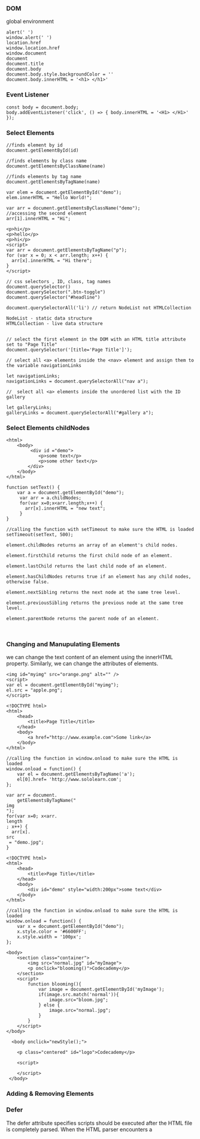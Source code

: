 ### DOM
global environment
```
alert(' ')
window.alert(' ')
location.href
window.location.href
window.document
document
document.title
document.body
document.body.style.backgroundColor = ''
document.body.innerHTML = '<h1> </h1>'

```

### Event Listener
```
const body = document.body;
body.addEventListener('click', () => { body.innerHTML = '<H1> </H1>' });
```

### Select Elements
```
//finds element by id
document.getElementById(id)

//finds elements by class name
document.getElementsByClassName(name)

//finds elements by tag name
document.getElementsByTagName(name)

var elem = document.getElementById("demo");
elem.innerHTML = "Hello World!";

var arr = document.getElementsByClassName("demo");
//accessing the second element
arr[1].innerHTML = "Hi";

<p>hi</p>
<p>hello</p>
<p>hi</p>
<script>
var arr = document.getElementsByTagName("p");
for (var x = 0; x < arr.length; x++) {
  arr[x].innerHTML = "Hi there";
}
</script>

// css selectors , ID, class, tag names
document.querySelector()
document.querySelector(".btn-toggle")
document.querySelector("#headline")

document.querySelectorAll('li') // return NodeList not HTMLCollection

NodeList - static data structure
HTMLCollection - live data structure


// select the first element in the DOM with an HTML title attribute set to "Page Title"
document.querySelector('[title='Page Title']');

// select all <a> elements inside the <nav> element and assign them to the variable navigationLinks

let navigationLinks;
navigationLinks = document.querySelectorAll("nav a");

//  select all <a> elements inside the unordered list with the ID gallery

let galleryLinks;
galleryLinks = document.querySelectorAll("#gallery a");

```
### Select Elements childNodes

```
<html>
    <body>
         <div id ="demo">
            <p>some text</p>
            <p>some other text</p>
        </div>
    </body>
</html>
```

```
function setText() {
    var a = document.getElementById("demo");
     var arr = a.childNodes;
     for(var x=0;x<arr.length;x++) {
       arr[x].innerHTML = "new text";
     }
}

//calling the function with setTimeout to make sure the HTML is loaded
setTimeout(setText, 500);
```

```
element.childNodes returns an array of an element's child nodes.

element.firstChild returns the first child node of an element.

element.lastChild returns the last child node of an element.

element.hasChildNodes returns true if an element has any child nodes, otherwise false.

element.nextSibling returns the next node at the same tree level.

element.previousSibling returns the previous node at the same tree level.

element.parentNode returns the parent node of an element.



```

### Changing and Manupulating Elements
we can change the text content of an element using the innerHTML property.
Similarly, we can change the attributes of elements.

```
<img id="myimg" src="orange.png" alt="" />
<script>
var el = document.getElementById("myimg");
el.src = "apple.png";
</script>
```

```
<!DOCTYPE html>
<html>
	<head>
		<title>Page Title</title>
	</head>
	<body>
		<a href="http://www.example.com">Some link</a>
	</body>
</html>
```

```
//calling the function in window.onload to make sure the HTML is loaded
window.onload = function() {
    var el = document.getElementsByTagName('a');
    el[0].href= 'http://www.sololearn.com';
};
```
```
var arr = document.
    getElementsByTagName("
img
");
for(var x=0; x<arr.
length
; x++) {
  arr[x].
src
 = "demo.jpg";
}

```


```
<!DOCTYPE html>
<html>
	<head>
		<title>Page Title</title>
	</head>
	<body>
		<div id="demo" style="width:200px">some text</div>
	</body>
</html>
```

```
//calling the function in window.onload to make sure the HTML is loaded
window.onload = function() {
    var x = document.getElementById("demo");
    x.style.color = '#6600FF';
    x.style.width = '100px';
};
```

```
<body>
    <section class="container">
        <img src="normal.jpg" id="myImage">
        <p onclick="blooming()">Codecademy</p>
    </section>
    <script>
        function blooming(){
            var image = document.getElementById('myImage');
            if(image.src.match('normal')){
                image.src="bloom.jpg";
            } else {
                image.src="normal.jpg";
            }
        }
    </script>
</body>
```

```
  <body onclick="newStyle();">
    
    <p class="centered" id="logo">Codecademy</p>

    <script>
	
    </script>
 </body>

```

### Adding & Removing Elements 


### Defer 
The defer attribute specifies scripts should be executed after the HTML file is completely parsed. When the HTML parser encounters a <script> element with the defer attribute, it loads the script but defers the actual execution of the JavaScript until after it finishes parsing the rest of the elements in the HTML file.

When a script contains functionality that requires interaction with the DOM, the defer attribute is the way to go. This way, it ensures that the entire HTML file has been parsed before the script is executed.
```
<script src="example.js" defer></script> 

```

### Async
async is useful for scripts that are independent of other scripts in order to function accordingly. Thus, if it does not matter exactly at which point the script file is executed, asynchronous loading is the most suitable option as it optimizes web page load time.

The async attribute loads and executes the script asynchronously with the rest of the webpage. This means that, similar to the defer attribute, the HTML parser will continue parsing the rest of the HTML as the script is downloaded in the background. However, with the async attribute, the script will not wait until the entire page is parsed: it will execute immediately after it has been downloaded


### Interactive pages with JS
https://caniuse.com/
https://developer.mozilla.org/en-US/docs/Web/API/Document

1. Select element on page
2. Manipulating elements
3. Listening for actions 

> When the HTML parser encounters a <script> element, it loads the script then executes its contents before parsing the rest of the HTML. 

### script attribute

* defer
The defer attribute specifies scripts should be executed after the HTML file is completely parsed. it loads the script but defers the actual execution of the JavaScript until after it finishes parsing the rest of the elements in the HTML file.  


should be executed after the HTML file is completely parsed. When the HTML parser encounters a <script> element with the defer attribute, it loads the script but defers the actual execution of the JavaScript until after it finishes parsing the rest of the elements in the HTML file.

When a script contains functionality that requires interaction with the DOM, the defer attribute is the way to go. This way, it ensures that the entire HTML file has been parsed before the script is executed.

to make it the last script that is downloaded and executed.

ensures that the entire HTML file has been parsed before the script is executed.
```

<script src="" defer></script>


```

* async
loads and executes the script asynchronously with the rest of the webpage. This means that, similar to the defer attribute, the HTML parser will continue parsing the rest of the HTML as the script is downloaded in the background. However, with the async attribute, the script will not wait until the entire page is parsed: it will execute immediately after it has been downloaded

useful for scripts that are independent of other scripts in order to function accordingly. Thus, if it does not matter exactly at which point the script file is executed, asynchronous loading is the most suitable option as it optimizes web page load time.
```
<script src="" async></script>
```

### Animations

```
setInterval(func,10000) // 10 sec
```

```
var t = setInterval(move, 10)

function move() {
  if(pos >= 150) {
    [b]clearInterval(t);[/b]
  }
  else {
    pos += 1;
    box.style.left = pos+"px";
  }
}
```



```
// allows us to create a timer and call a function to change properties repeatedly at defined intervals (in milliseconds).
var t = setInterval(move, 500);

// starting position
var pos = 0; 
//our box element
var box = document.getElementById("box");

function move() {
  pos += 1;
  box.style.left = pos+"px"; //px = pixels
}
```
---

### Project Animations
When the left attribute of the box reaches the value of 150, the box reaches the end of the container, based on a container width of 200 and a box width of 50.
```
<!DOCTYPE html>
<html>
	<head>
		<title>Page Title</title>
		<style>
			#container {
			    width: 200px;
			    height: 200px;
			    background: green;
			    position: relative;
			}
			#box {
			    width: 50px;
			    height: 50px;
			    background: red;
			    position: absolute;
			}
		</style>
	</head>
	<body>
		<div id="container">
                <div id="box"> </div>
        </div>
	<script>
	//calling the function in window.onload to make sure the HTML is loaded
		window.onload = function() {
		     var pos = 0; 
		    //our box element
		    var box = document.getElementById('box');
		    var t = setInterval(move, 10);
		  
		    function move() {
		        if(pos >= 150) {
		            clearInterval(t);
		        }
		        else {
		            pos += 1;
		            box.style.left = pos+'px';
		        }
		    }
		};
        </script>
	</body>
</html>



```

### Browser Global Environment
* window object , global scope
* Window Properties

window.alert('txt')
window.location.href
window.innerWidth
window.document.<...>

## Document
All HTML elements are objects. And as we know every object has properties and methods.

```
document.write(<var>)
document.write(`${<var>} </br>`)
// innerHTML replace content 
document.querySelector(<html tag>).innerHTML = ``
document.body.innerHTML = `<h1>The message to shout is: ${shout.toUpperCase()}</h1>`
document.head
document.body
document.title
document.URL
document.createElement('ul')
document.body.appendChild(<var>)
document.createElement('ul').innerHTML = '<value>'
```

```
var paragraphs = document.getElementsByTagName("p");
for(var i = 0; i < paragraphs.length; i++){
	var paragraph = paragraphs.item(i);
	paragraph.style.setProperty('color','white',null);
}

d3.selectAll('p').style('color','white');
```

```
    var arr1 = ['a','b','c'];
    var unorderedList = document.createElement('ul');
    unorderedList.style.cssText = "background:tomato; width: 
    400px;height:400px";
    document.body.appendChild(unorderedList);
    for (var i=0; i<3; i++) {
      var listItem = document.createElement('li');
      listItem.className = "list-item";
      unorderedList.appendChild(listItem);
      listItem.innerHTML = arr1[i];
    }
```
	
### select and modify
CSS selectors define the elements to which a set of CSS rules apply, but we can also use these same selectors to access DOM elements with JavaScript! Selectors can include a tag name, a class, or an ID.	

```
document.body.innerHTML = 'The cat loves the dog.';
document.body.innerHTML = '<h2>This is a heading</h2>'; 
document.body.innerHTML = "<h1>Gritty " + date + "</h1>"
document.getElementsByClassName("") // returns a collection of all elements in the document with the specified class name.
document.getElementsByTagName("li") // returns all of the elements of the specified tag name as an array.
document.getElementsByTagName("li").length
document.getElementsByTagName("h1").style.color = 'yellow'
document.getElementsByTagName("li").style.backgroundColor = 'skyblue';

const items = document.getElementsByTagName('li');

for(let i = 0; i < items.length; i++){
  items[i].style.backgroundColor="yellow";
}



document.querySelector(".main-nav a") // match first element
document.querySelectorAll(".post-content p") // match all element
document.querySelector('p');
// Set first element of .student class as 'Not yet registered'
document.getElementsByClassName('student')[0].innerHTML = 'Not yet registered';
 
// Set second <li> tag as 'Cedric Diggory'
document.getElementsByTagName('li')[1].innerHTML = 'Cedric Diggory`;
	
	
document.querySelector('h1').innerHTML = 'Most popular Harry Potter characters'
document.getElementById('fourth').innerHTML = 'Professor Snape'
document.getElementsByClassName('slytherin')[0].innerHTML = 'Salazar Slytherin'
document.getElementsByTagName('li')[0].innerHTML = 'Dobby'	
```

Each element in the DOM has a set of properties and methods that provide information about their relationships in the DOM:

```
element.childNodes returns an array of an element's child nodes.
element.firstChild returns the first child node of an element.
element.lastChild returns the last child node of an element.
element.hasChildNodes returns true if an element has any child nodes, otherwise false.
element.nextSibling returns the next node at the same tree level.
element.previousSibling returns the previous node at the same tree level.
element.parentNode returns the parent node of an element.
element.children	
	
	
let blueElement = document.querySelector('.blue');
blueElement.style.backgroundColor = 'blue';
	

document.querySelector('.blue').style.fontFamily = 'Roboto';	

let first = document.body.firstChild
first.innerHTML = 'BROWN BEARS ARE AWESOME!'

first.parentNode.style.backgroundColor = 'beige';	
```

change the text content of an element using the innerHTML property.
```
function setText() {
    var a = document.getElementById("demo");
     var arr = a.childNodes;
     for(var x=0;x<arr.length;x++) {
       arr[x].innerHTML = "new text";
     }
}

//calling the function with setTimeout to make sure the HTML is loaded
setTimeout(setText, 500);
```

## Changing Attributes


Once you have selected the element(s) you want to work with, you can change their attributes.

```
<img id="myimg" src="orange.png" alt="" />
<script>
var el = document.getElementById("myimg");
el.src = "apple.png";
</script>
```

## Changing Style


The style of HTML elements can also be changed using JavaScript.
All style attributes can be accessed using the style object of the element.
```
	<body>
		<div id="demo" style="width:200px">some text</div>
	</body>
    
    window.onload = function() {
    var x = document.getElementById("demo");
    x.style.color = '#6600FF';
    x.style.width = '100px';
};
```

## Creating Elements

Use the following methods to create new nodes:
```
element.cloneNode() clones an element and returns the resulting node.
document.createElement(element) creates a new element node.
document.createTextNode(text) creates a new text node.
	

let paragraph = document.createElement('p');
paragraph.id = 'info'; 
paragraph.innerHTML = 'The text inside the paragraph';
document.body.appendChild(paragraph);	
```
	
This will create a new text node, but it will not appear in the document until you append it to an existing element with one of the following methods:
```
var node = document.createTextNode("Some new text");
	

let newAttraction = document.createElement('li');

newAttraction.id = 'vespa';
newAttraction.innerHTML = 'Rent a Vespa';

document.getElementById('italy-attractions').appendChild(newAttraction);	
	
```
```
```
element.appendChild(newNode) // adds a new child node to an element as the last child node.
element.insertBefore(node1, node2) // inserts node1 as a child before node2.
---

```
let node = document.createElement('li');
let text = document.createTextNode('earth');
node.appendChild(text);
document.getElementById('list').appendChild(node);
```


```
window.onload = function() {
    //creating a new paragraph
    var p = document.createElement("p");
    var node = document.createTextNode("Some new text");
    //adding the text to the paragraph
    p.appendChild(node);

    var div = document.getElementById("demo");
    //adding the paragraph to the div
    div.appendChild(p);
};
```

```
var el = document.createElement("li");


var txt = document.createTextNode("B");


el.appendChild(txt);


var ul = document.getElementById("list");


ul.appendChild(el);
```

## Removing Elements


To remove an HTML element, you must select the parent of the element and use the removeChild(node) method.
```
	<body>
		<div id="demo">
            <p id="p1">This is a paragraph.</p>
            <p id="p2">This is another paragraph.</p>
        </div>
	</body>
    
        window.onload = function() {
        
        // method 1
        var parent = document.getElementById("demo");
        var child = document.getElementById("p1");
        parent.removeChild(child);
        
        // method 2
        var child = document.getElementById("p1");
        child.parentNode.removeChild(child);
    };
```

```
let paragraph = document.querySelector('p');
document.body.removeChild(paragraph);	
	
	
	
let elementToRemove = document.getElementById('vespa')
document.getElementById('italy-attractions').removeChild(elementToRemove)	
```	
	
```
document.getElementById('sign').hidden = true;	
```	
### Event Listener

```
let eventTarget = document.getElementById('targetElement');
 
// method 1 
eventTarget.addEventListener('click', function() {
  // this block of code will run when click event happens on eventTarget element
});

// method 2

function eventHandlerFunction() {
  // this block of code will run when click event happens
}
 
eventTarget.addEventListener('click', eventHandlerFunction);
```

### remove event 
```
eventTarget.removeEventListener('click', eventHandlerFunction);
```

### event object
```
There are pre-determined properties associated with event objects. You can call these properties to see information about the event, for example:

the .target property to reference the element that the event is registered to.
the .type property to access the name of the event.
the .timeStamp property to access the number of milliseconds that passed since the document loaded and the event was triggered.
```



## Click interactivity
 add interactivity to DOM elements by assigning a function to run based on an event. Events can include anything from a click to a user mousing over an elemen
	
```
// method 1
let element = document.querySelector('button');
 
element.onclick = function() { 
  element.style.backgroundColor = 'blue' 
};
	
// method 2
let element = document.querySelector('button');
 
function turnBlue() {
   element.style.backgroundColor = 'blue';
}
 
element.onclick = turnBlue;	
	
```	
	
## Replacing Elements


To replace an HTML element, the element.replaceChild(newNode, oldNode) method is used.
```
		<div id="demo">
            <p id="p1">This is a paragraph.</p>
            <p id="p2">This is another paragraph.</p>
        </div>
        
        window.onload = function() {
            var p = document.createElement("p");
            var node = document.createTextNode("This is new");
            p.appendChild(node);

            var parent = document.getElementById("demo");
            var child = document.getElementById("p1");
            parent.replaceChild(p, child);
        };
```

## Animations
clearInterval() method to stop the timer.
```
var t = setInterval(move, 10);

function move() {
  if(pos >= 150) {
    clearInterval(t);
  }
  else {
    pos += 1;
    box.style.left = pos+"px";
  }
}
```

```
	<body>
		<div id="container">
            <div id="box"> </div>
        </div>
	</body>
	
window.onload = function() {
     var pos = 0; 
    //our box element
    var box = document.getElementById('box');
    var t = setInterval(move, 10);
  
    function move() {
        if(pos >= 150) {
            clearInterval(t);
        }
        else {
            pos += 1;
            box.style.left = pos+'px';
        }
    }
};
```
---

## Events

```
<p onclick="someFunc()">some text</p>
```
```
	<body>
		<button id="demo">Click Me</button>
	</body>
	
window.onload = function() {
    var x = document.getElementById('demo');
    x.onclick = function () {
        document.body.innerHTML = Date();
    }
};
	
```
* The onload and onunload events are triggered when the user enters or leaves the page. These can be useful when performing actions after the page is loaded.

```
<body onload="doSomething()">

window.onload = function() {
   //some code
}
```
* The onchange event is mostly used on textboxes. The event handler gets called when the text inside the textbox changes and focus is lost from the element.

```
	<body>
		<input type="text" id="name" onchange="change()">
	</body>
	
function change() {
    var x = document.getElementById('name');
    x.value = x.value.toUpperCase();
}
```

## Event Listener

The addEventListener() method attaches an event handler to an element without overwriting existing event handlers. You can add many event handlers to one element.
```
element.addEventListener(event, function, useCapture);

element.addEventListener("click", myFunction);
element.addEventListener("mouseover", myFunction);

function myFunction() {
  alert("Hello World!");
}
```

## Event Propagation
There are two ways of event propagation in the HTML DOM: bubbling and capturing.

Event propagation allows for the definition of the element order when an event occurs. If you have a <p> element inside a <div> element, and the user clicks on the <p> element, which element's "click" event should be handled first?

	> In bubbling, the innermost element's event is handled first and then the outer element's event is handled. The <p> element's click event is handled first, followed by the <div> element's click even
	
	> In capturing, the outermost element's event is handled first and then the inner. The <div> element's click event is handled first, followed by the <p> element's click event.
	
	
	Capturing goes down the DOM.
Bubbling goes up the DOM.
	
	```
	addEventListener(event, function, useCapture)
	
	//Capturing propagation
elem1.addEventListener("click", myFunction, true); 

//Bubbling propagation
elem2.addEventListener("click", myFunction, false);
	```
---
```
var i=0;
while (i<=10) {
    // document.write(i + "<br />");
    document.write(`${i} </br>`)
    i++;
}
```

* to access a specific element with CSS selectors
* Selectors can include the name of the tag, a class, or an ID
```
document.querySelector('p'); // returns the first element that matches that selector
document.getElementById('bio').innerHTML // to access elements directly by their id
```

* style an element
* element.style.property format, with the property representing a CSS property.
```
let blueElement = document.querySelector('.blue');
blueElement.style.backgroundColor = 'blue';

document.querySelector('.blue').style.fontFamily = 'Roboto';

document.body.style.backgroundColor= '#201F2E';
```

* Create and Insert Elements
* The .createElement(tagName) method creates a new element based on the specified tag name passed into it as an argument. However, it does not append it to the document. It creates an empty element with no inner HTML.
```

```
* assign it to be the child of an element that already exists on the DOM
* .appendChild() method will add a child element as the last child node.
```
let paragraph = document.createElement('p');
 
paragraph.id = 'info'; 
 
paragraph.innerHTML = 'The text inside the paragraph';
 
document.body.appendChild(paragraph);
```

```
let newDestination = document.createElement('li');

newDestination.id = 'oaxaca';

newDestination.innerHTML = 'Oaxaca, Mexico';

document.getElementById('more-destinations').appendChild(newDestination);
```

* Remove an element
* .removeChild() method removes a specified child from a parent.
```
let paragraph = document.querySelector('p');
document.body.removeChild(paragraph);


```


```
let trip = document.getElementById('oaxaca');
document.getElementById('more-destinations').removeChild(trip);
```

* hide element
```
document.getElementById('sign').hidden = true;
```

* interactivity on click
* The .onclick property allows you to assign a function to run on a click event on an element:
```
let element = document.getElementById('interact');
element.onclick = function() { element.style.backgroundColor = 'blue' };
```

```
let element = document.querySelector("button");

function turnButtonRed (){
  element.style.backgroundColor = 'red';
  element.style.color = 'white';
  element.innerHTML = 'Red Button'
}

element.onclick = turnButtonRed;
```

### Traversing the DOM
A parent node is the closest connected node to another node in the direction towards the root.

A child node is the closest connected node to another node in the direction away from the root.

* Each DOM element node has a .parentNode and .children property. The property will return a list of the element’s children and return null if the element has no children.

* The .firstChild property will grant access to the first child of that parent element.
```
let first = document.body.firstChild;
first.innerHTML = 'I am the child!';

first.parentNode.innerHTML = 'I am the parent and my inner HTML has been replaced!'
```

```

# index.html
<h1 id="myHeading">JavaScript and the DOM</h1>
<script src="js/app.js"></script>

# app.js
const myHeading = document.getElementById('myHeading');
function myheadingColor(){
    myHeading.style.color='red';
}
```

### .getElementById()
* single element
### .addEventListener()

```
    <button id="myButton">Make Heading Red</button>
    
    const myButton = document.getElementById('myButton');
    myButton.addEventListener('click',()=>{
        myButton.style.color='red';
    })

```
```
    <input type="text" id="myTextInput"></br></br>
    <button id="myButton">Change Headline Color</button>

    const myHeading = document.getElementById('myHeading');
    const myButton = document.getElementById('myButton');
    const myTextInput = document.getElementById('myTextInput');

    myButton.addEventListener('click',()=>{
        myHeading.style.color=myTextInput.value;
    })
```
### .getElementsByTagName()
* multiple elements
* html collection

```
const els = document.getElementsByTagName('p');

// individually
let el = els[0];

// loop
for(let i=0; i < els.length; i++){
    els[i]
}
```

### .getElementsByClassName()
* multiple elements
* html collection


```
    <ul>
        <li>grapes</li>
        <li class="error-not-purple">oranges</li>
        <li>amethyst</li>
        <li>lavender</li>
        <li class="error-not-purple">fire trucks</li>
        <li class="error-not-purple">snow</li>
        <li>plums</li>
    </ul>
    
    const errorNotPurple = document.getElementsByClassName('error-not-purple');

    for(let i=0; i < errorNotPurple.length; i++){
        errorNotPurple[i].style.color='red';
    }
```

* bootstrap class
```
document.getElementsByClassName('container')


```



### document.querySelector() , document.querySelectorAll()

* tag
* id , # 
* class , .
* etc ,
    * html attributes , <p title="label"></p>
    ```
        <p title="label"></p>
        document.querySelector('[title=label]')
    ```
    * css selector , even | odd
    ```
      <ul>
        <li></li>
        <li></li>
      <ul>
  
    const evens = document.querySelectorAll('li:nth-child(even)');
    for(let i=0; i < evens.length; i++){
      evens[i].style.backgroundColor='baige';
    }
  
    ```

* document.querySelector('')
    * match first matching

* document.querySelectorAll('')
    * html collections
    
  
### Element.textContent, Element.innerHTML

* Element.textContent
  * read
  * set 
  
```
    <p class="description">Things that are purple:</p>
    <input type="text" class="description"></br></br>
    <button class="description">Change Text</button>
    
    const input = document.querySelector('input.description');
    const p = document.querySelector('p.description');
    const button = document.querySelector('button.description');

    button.addEventListener('click',()=>{
    p.textContent = input.value + ": ";
})

```



* Element.innerHTML

```
    <p class="description">Things that are purple:</p>
    <input type="text" class="description"></br></br>
    <button class="description">Change Text</button>
    
    const input = document.querySelector('input.description');
    const p = document.querySelector('p.description');
    const button = document.querySelector('button.description');

    button.addEventListener('click',()=>{
    p.innerHTML = input.value + ": ";
})

```

### Change Element Attributes

HTMLElement.type
HTMLElement.className

```
  const p = document.querySelector('p');
  p.title="description"
```

### Change Element Style


HTMLElement.style.backgroundColor
HTMLElement.style.color

```
    <button id="toggleList">Hide List</button>

    <div class="list">
    </div>
    
    toggleList.addEventListener('click',()=>{
    if(listDiv.style.display=="none"){
        listDiv.style.display="block";
        toggleList.textContent="Hide List";
    } else {
        listDiv.style.display="none";
        toggleList.textContent="Show List";
    }
})
    
```

### Create Element Style

HTML.createElement('htmltag')

```
document.createElement('div')
```

```
<input type="text" class="addItemInput"></br></br>
<button class="addItemButton">Add Item</button>

const addItemInput = document.querySelector('input.addItemInput');
const addItemButton = document.querySelector('button.addItemButton');

addItemButton.addEventListener('click',()=>{
    let li = document.createElement('li');
    li.textContent = addItemInput.value;
})
```

### Node Append Child
* nodes belong to the DOM

```
Node.appendChild()
```
```
        <ul>
            <li>grapes</li>
            <li class="error-not-purple">oranges</li>
            <li>amethyst</li>
            <li>lavender</li>
            <li class="error-not-purple">fire trucks</li>
            <li class="error-not-purple">snow</li>
            <li>plums</li>
        </ul>
        
<input type="text" class="addItemInput"></br></br>
<button class="addItemButton">Add Item</button>
        
const addItemInput = document.querySelector('input.addItemInput');
const addItemButton = document.querySelector('button.addItemButton');

addItemButton.addEventListener('click',()=>{
    let li = document.createElement('li');
    li.textContent = addItemInput.value;

    let ul = document.querySelector('ul');
    ul.appendChild(li);
})
```

### Node Remove Child

```
Node.removeChild()
```

```
<button class="removeItemButton">Remove Last Item</button>


const removeItemButton = document.querySelector('button.removeItemButton');

removeItemButton.addEventListener('click',() => {
    let length = document.querySelectorAll('li').length;
    let lastLi = document.querySelectorAll('li')[length-1];
    let ul = document.querySelector('ul');
    ul.removeChild(lastLi);

```

# User Interaction Event 

## Interactive site 
* Selecting elements on the page
* Manipulating elements
* Listening for user actions

### window.setTimeout()

```
window.setTimeout(
    (something)=>{
        console.log(something)
    },3000,'Greeting'
)
```

### EventTarget.addEventListener()
```
// This variable stores the "Pick a Color" button
let button = document.getElementById('color-button');

// This variable stores the "Mystery Color" button
let mysteryButton = document.getElementById('next-button');

// This random number function will create color codes for the randomColor variable
function colorValue() {
  return Math.floor(Math.random() * 256);
}

function colorChange(event){
  let randomColor = 'rgb(' + colorValue() + ',' + colorValue() + ',' + colorValue() + ')';
  event.target.style.backgroundColor = randomColor

}

button.addEventListener('click',colorChange)

mysteryButton.addEventListener('wheel',colorChange)
```

### mouse events 

```
mousedown
mouseup
mouseover
mouseout
```
```
// These variables store the boxes on the side
let itemOne = document.getElementById('list-item-one');
let itemTwo = document.getElementById('list-item-two');
let itemThree = document.getElementById('list-item-three');
let itemFour = document.getElementById('list-item-four');
let itemFive = document.getElementById('list-item-five');
let resetButton = document.getElementById('reset-button');

// This function programs the "Reset" button to return the boxes to their default styles
let reset = function() {
  itemOne.style.width = ''
  itemTwo .style.backgroundColor = ''
  itemThree.innerHTML = 'The mouse must leave the box to change the text'
  itemFive.style.display = "none"
};
resetButton.onclick = reset;

// Write your code here
function increaseWidth(){
  itemOne.style.width = '800px'
}

itemOne.addEventListener('mouseover',increaseWidth)

function changeBackground(){
  itemTwo.style.backgroundColor = 'orange'
}

itemTwo.addEventListener('mouseup',changeBackground)

function changeText(){
  itemThree.innerHTML = 'The mouse has left the element'
}

itemThree.addEventListener('mouseout',changeText)

function showItem(){
  itemFive.style.display = 'block';
}

itemFour.addEventListener('mousedown',showItem)
```

### keyboard events 

```
keydown event is fired while a user presses a key down
keyup event is fired while a user releases a key.
keypress event is fired when a user presses a key down and releases it. 

Keyboard events have unique properties assigned to their event objects like the .key property that stores the values of the key pressed by the user.
```
